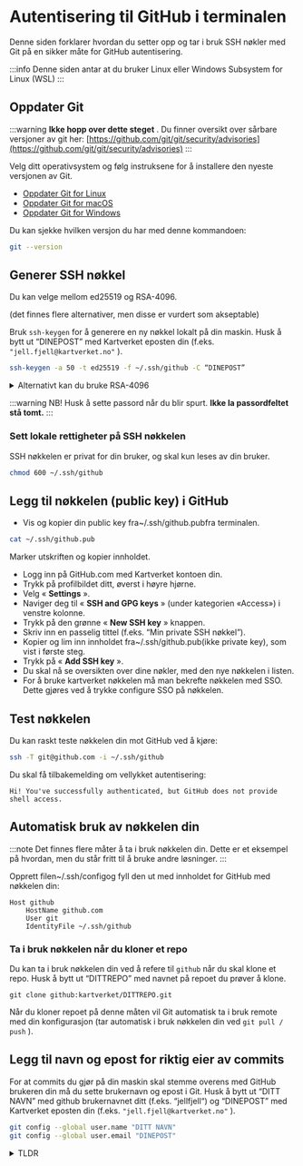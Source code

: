 # Autentisering til GitHub i terminalen

Denne siden forklarer hvordan du setter opp og tar i bruk SSH nøkler med Git på en sikker måte for GitHub autentisering.

:::info
Denne siden antar at du bruker Linux eller Windows Subsystem for Linux (WSL)
:::

## Oppdater Git

:::warning
**Ikke hopp over dette steget** . Du finner oversikt over sårbare versjoner av git her: [https://github.com/git/git/security/advisories](https://github.com/git/git/security/advisories)
:::

Velg ditt operativsystem og følg instruksene for å installere den nyeste versjonen av Git.

- [Oppdater Git for Linux](https://git-scm.com/download/linux)
- [Oppdater Git for macOS](https://git-scm.com/download/mac)
- [Oppdater Git for Windows](https://git-scm.com/download/win)

Du kan sjekke hvilken versjon du har med denne kommandoen:

```bash
git --version
```

## Generer SSH nøkkel

Du kan velge mellom ed25519 og RSA-4096.

(det finnes flere alternativer, men disse er vurdert som akseptable)

Bruk `ssh-keygen` for å generere en ny nøkkel lokalt på din maskin. Husk å bytt ut “DINEPOST” med Kartverket eposten din (f.eks. `"jell.fjell@kartverket.no"` ).

```bash
ssh-keygen -a 50 -t ed25519 -f ~/.ssh/github -C “DINEPOST”
```

<details>
<summary>Alternativt kan du bruke RSA-4096</summary>
```bash
ssh-keygen -t rsa -b 4096 -f ~/.ssh/github -C "DINEPOST"
```
</details>

:::warning
NB! Husk å sette passord når du blir spurt. **Ikke la passordfeltet stå tomt.**
:::

### Sett lokale rettigheter på SSH nøkkelen

SSH nøkkelen er privat for din bruker, og skal kun leses av din bruker.

```bash
chmod 600 ~/.ssh/github
```

## Legg til nøkkelen (public key) i GitHub

- Vis og kopier din public key fra~/.ssh/github.pubfra terminalen.

```bash
cat ~/.ssh/github.pub
```

Marker utskriften og kopier innholdet.

- Logg inn på GitHub.com med Kartverket kontoen din.
- Trykk på profilbildet ditt, øverst i høyre hjørne.
- Velg « **Settings** ».
- Naviger deg til « **SSH and GPG keys** » (under kategorien «Access») i venstre kolonne.
- Trykk på den grønne « **New SSH key** » knappen.
- Skriv inn en passelig tittel (f.eks. “Min private SSH nøkkel”).
- Kopier og lim inn innholdet fra~/.ssh/github.pub(ikke private key), som vist i første steg.
- Trykk på « **Add SSH key** ».
- Du skal nå se oversikten over dine nøkler, med den nye nøkkelen i listen.
- For å bruke kartverket nøkkelen må man bekrefte nøkkelen med SSO. Dette gjøres ved å trykke configure SSO på nøkkelen.

## Test nøkkelen

Du kan raskt teste nøkkelen din mot GitHub ved å kjøre:

```bash
ssh -T git@github.com -i ~/.ssh/github
```

Du skal få tilbakemelding om vellykket autentisering:

```
Hi! You've successfully authenticated, but GitHub does not provide shell access.
```

## Automatisk bruk av nøkkelen din

:::note
Det finnes flere måter å ta i bruk nøkkelen din. Dette er et eksempel på hvordan, men du står fritt til å bruke andre løsninger.
:::

Opprett filen~/.ssh/configog fyll den ut med innholdet for GitHub med nøkkelen din:

```
Host github
    HostName github.com
    User git
    IdentityFile ~/.ssh/github
```

### Ta i bruk nøkkelen når du kloner et repo

Du kan ta i bruk nøkkelen din ved å refere til `github` når du skal klone et repo. Husk å bytt ut “DITTREPO” med navnet på repoet du prøver å klone.

```
git clone github:kartverket/DITTREPO.git
```

Når du kloner repoet på denne måten vil Git automatisk ta i bruk remote med din konfigurasjon (tar automatisk i bruk nøkkelen din ved `git pull / push` ).

## Legg til navn og epost for riktig eier av commits

For at commits du gjør på din maskin skal stemme overens med GitHub brukeren din må du sette brukernavn og epost i Git. Husk å bytt ut “DITT NAVN” med github brukernavnet ditt (f.eks. “jellfjell“) og “DINEPOST” med Kartverket eposten din (f.eks. `"jell.fjell@kartverket.no"` ).

```bash
git config --global user.name "DITT NAVN"
git config --global user.email "DINEPOST"
```

<details>
  <summary>TLDR</summary>
  <p>
  For deg som ikke leste i gjennom og vil rett på sak uten forklaring.

  Oppdater Git: [https://git-scm.com/downloads](https://git-scm.com/downloads) - **IKKE HOPP OVER DETTE STEGET**

  ```bash
  ssh-keygen -a 50 -t ed25519 -f ~/.ssh/github -C “DINEPOST”
  chmod 600 ~/.ssh/github
  cat ~/.ssh/github.pub
  ```

  Kopier og lim inn public key på GitHub [https://github.com/settings/ssh/new](https://github.com/settings/ssh/new)

  ```java
  ssh -T git@github.com -i ~/.ssh/github
  git config --global user.name "DITT NAVN"
  git config --global user.email "DINEPOST"
  git clone URL --config core.sshCommand="ssh -i ~/.ssh/github"
  ```

  Nå er du klar for å begi deg ut på eventyr.
  </p>
</details>
